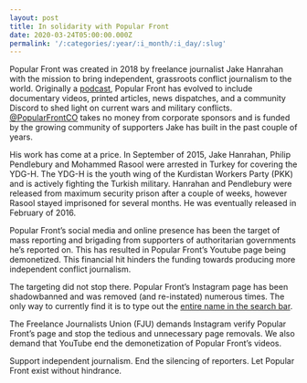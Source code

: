 ```yaml
---
layout: post
title: In solidarity with Popular Front
date: 2020-03-24T05:00:00.000Z
permalink: '/:categories/:year/:i_month/:i_day/:slug'
---
```

Popular Front was created in 2018 by freelance journalist Jake Hanrahan with the mission to bring independent, grassroots conflict journalism to the world. Originally a [podcast](https://www.popularfront.co/podcast), Popular Front has evolved to include documentary videos, printed articles, news dispatches, and a community Discord to shed light on current wars and military conflicts. [@PopularFrontCO](https://twitter.com/PopularFrontCO) takes no money from corporate sponsors and is funded by the growing community of supporters Jake has built in the past couple of years.

His work has come at a price. In September of 2015, Jake Hanrahan, Philip Pendlebury and Mohammed Rasool were arrested in Turkey for covering the YDG-H. The YDG-H is the youth wing of the Kurdistan Workers Party (PKK) and is actively fighting the Turkish military. Hanrahan and Pendlebury were released from maximum security prison after a couple of weeks, however Rasool stayed imprisoned for several months. He was eventually released in February of 2016.

Popular Front’s social media and online presence has been the target of mass reporting and brigading from supporters of authoritarian governments he’s reported on. This has resulted in Popular Front’s Youtube page being demonetized. This financial hit hinders the funding towards producing more independent conflict journalism.

The targeting did not stop there. Popular Front’s Instagram page has been shadowbanned and was removed (and re-instated) numerous times. The only way to currently find it is to type out the [entire name in the search bar](https://www.instagram.com/popular.front/).

The Freelance Journalists Union (FJU) demands Instagram verify Popular Front’s page and stop the tedious and unnecessary page removals. We also demand that YouTube end the demonetization of Popular Front’s videos.

Support independent journalism. End the silencing of reporters. Let Popular Front exist without hindrance.

